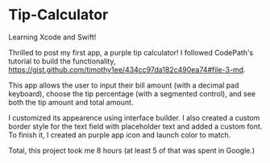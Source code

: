 # Tip-Calculator
Learning Xcode and Swift!

Thrilled to post my first app, a purple tip calculator! I followed CodePath's tutorial to build the functionality, https://gist.github.com/timothy1ee/434cc97da182c490ea74#file-3-md.

This app allows the user to input their bill amount (with a decimal pad keyboard), choose the tip percentage (with a segmented control), and see both the tip amount and total amount.

I customized its appearence using interface builder. I also created a custom border style for the text field with placeholder text and added a custom font. To finish it, I created an purple app icon and launch color to match.

Total, this project took me 8 hours (at least 5 of that was spent in Google.)

